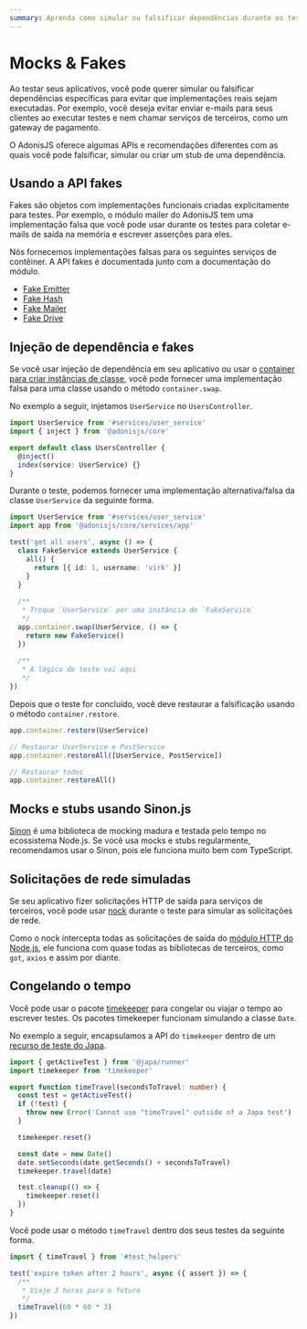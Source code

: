 ```yaml
---
summary: Aprenda como simular ou falsificar dependências durante os testes no AdonisJS.
---
```


# Mocks & Fakes

Ao testar seus aplicativos, você pode querer simular ou falsificar dependências específicas para evitar que implementações reais sejam executadas. Por exemplo, você deseja evitar enviar e-mails para seus clientes ao executar testes e nem chamar serviços de terceiros, como um gateway de pagamento.

O AdonisJS oferece algumas APIs e recomendações diferentes com as quais você pode falsificar, simular ou criar um stub de uma dependência.

## Usando a API fakes

Fakes são objetos com implementações funcionais criadas explicitamente para testes. Por exemplo, o módulo mailer do AdonisJS tem uma implementação falsa que você pode usar durante os testes para coletar e-mails de saída na memória e escrever asserções para eles.

Nós fornecemos implementações falsas para os seguintes serviços de contêiner. A API fakes é documentada junto com a documentação do módulo.

* [Fake Emitter](../digging_deeper/emitter.md#faking-events-during-tests)
* [Fake Hash](../security/hashing.md#faking-hash-service-during-tests)
* [Fake Mailer](../digging_deeper/mail.md#fake-mailer)
* [Fake Drive](../digging_deeper/drive.md#faking-disks)

## Injeção de dependência e fakes

Se você usar injeção de dependência em seu aplicativo ou usar o [container para criar instâncias de classe](../concepts/dependency_injection.md), você pode fornecer uma implementação falsa para uma classe usando o método `container.swap`.

No exemplo a seguir, injetamos `UserService` no `UsersController`.

```ts
import UserService from '#services/user_service'
import { inject } from '@adonisjs/core'

export default class UsersController {
  @inject()
  index(service: UserService) {}
}
```

Durante o teste, podemos fornecer uma implementação alternativa/falsa da classe `UserService` da seguinte forma.

```ts {5-20}
import UserService from '#services/user_service'
import app from '@adonisjs/core/services/app'

test('get all users', async () => {
  class FakeService extends UserService {
    all() {
      return [{ id: 1, username: 'virk' }]
    }
  }
  
  /**
   * Troque `UserService` por uma instância de `FakeService`
   */  
  app.container.swap(UserService, () => {
    return new FakeService()
  })
  
  /**
   * A lógica de teste vai aqui
   */
})
```

Depois que o teste for concluído, você deve restaurar a falsificação usando o método `container.restore`.

```ts
app.container.restore(UserService)

// Restaurar UserService e PostService
app.container.restoreAll([UserService, PostService])

// Restaurar todos
app.container.restoreAll()
```

## Mocks e stubs usando Sinon.js

[Sinon](https://sinonjs.org/#get-started) é uma biblioteca de mocking madura e testada pelo tempo no ecossistema Node.js. Se você usa mocks e stubs regularmente, recomendamos usar o Sinon, pois ele funciona muito bem com TypeScript.

## Solicitações de rede simuladas

Se seu aplicativo fizer solicitações HTTP de saída para serviços de terceiros, você pode usar [nock](https://github.com/nock/nock) durante o teste para simular as solicitações de rede.

Como o nock intercepta todas as solicitações de saída do [módulo HTTP do Node.js](https://nodejs.org/dist/latest-v20.x/docs/api/http.html#class-httpclientrequest), ele funciona com quase todas as bibliotecas de terceiros, como `got`, `axios` e assim por diante.

## Congelando o tempo
Você pode usar o pacote [timekeeper](https://www.npmjs.com/package/timekeeper) para congelar ou viajar o tempo ao escrever testes. Os pacotes timekeeper funcionam simulando a classe `Date`.

No exemplo a seguir, encapsulamos a API do `timekeeper` dentro de um [recurso de teste do Japa](https://japa.dev/docs/test-resources).

```ts
import { getActiveTest } from '@japa/runner'
import timekeeper from 'timekeeper'

export function timeTravel(secondsToTravel: number) {
  const test = getActiveTest()
  if (!test) {
    throw new Error('Cannot use "timeTravel" outside of a Japa test')
  }

  timekeeper.reset()

  const date = new Date()
  date.setSeconds(date.getSeconds() + secondsToTravel)
  timekeeper.travel(date)

  test.cleanup(() => {
    timekeeper.reset()
  })
}
```

Você pode usar o método `timeTravel` dentro dos seus testes da seguinte forma.

```ts
import { timeTravel } from '#test_helpers'

test('expire token after 2 hours', async ({ assert }) => {
  /**
   * Viaje 3 horas para o futuro
   */
  timeTravel(60 * 60 * 3)
})
```
